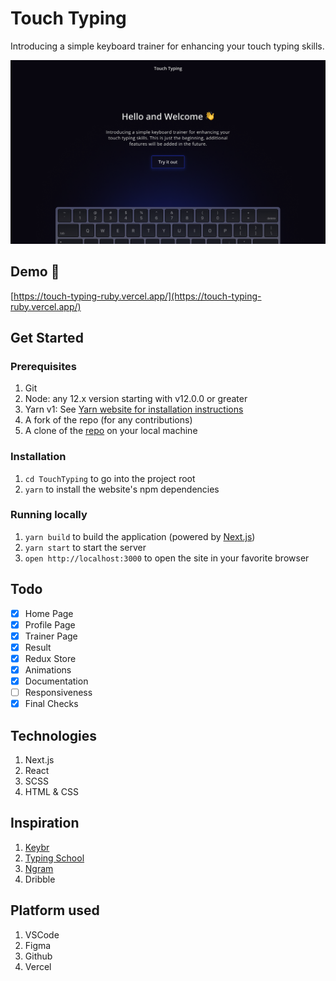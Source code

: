 # Touch Typing

Introducing a simple keyboard trainer for enhancing your touch typing skills.

![Site Preview](./src/assets/Home.png)

## Demo 🚀

[https://touch-typing-ruby.vercel.app/](https://touch-typing-ruby.vercel.app/)

## Get Started

### Prerequisites

1. Git
1. Node: any 12.x version starting with v12.0.0 or greater
1. Yarn v1: See [Yarn website for installation instructions](https://yarnpkg.com/lang/en/docs/install/)
1. A fork of the repo (for any contributions)
1. A clone of the [repo](https://github.com/paragkatoch/TouchTyping) on your local machine

### Installation

1. `cd TouchTyping` to go into the project root
2. `yarn` to install the website's npm dependencies

### Running locally

1. `yarn build` to build the application (powered by [Next.js](https://nextjs.org/))
2. `yarn start` to start the server
3. `open http://localhost:3000` to open the site in your favorite browser

## Todo

- [x] Home Page
- [x] Profile Page
- [x] Trainer Page
- [x] Result
- [x] Redux Store
- [x] Animations
- [x] Documentation
- [ ] Responsiveness
- [x] Final Checks

## Technologies

1. Next.js
2. React
3. SCSS
4. HTML & CSS

## Inspiration

1. [Keybr](https://keybr.com)
2. [Typing School](https://typing.school)
3. [Ngram](https://ranelpadon.github.io/ngram-type/)
4. Dribble

## Platform used

1. VSCode
2. Figma
3. Github
4. Vercel
